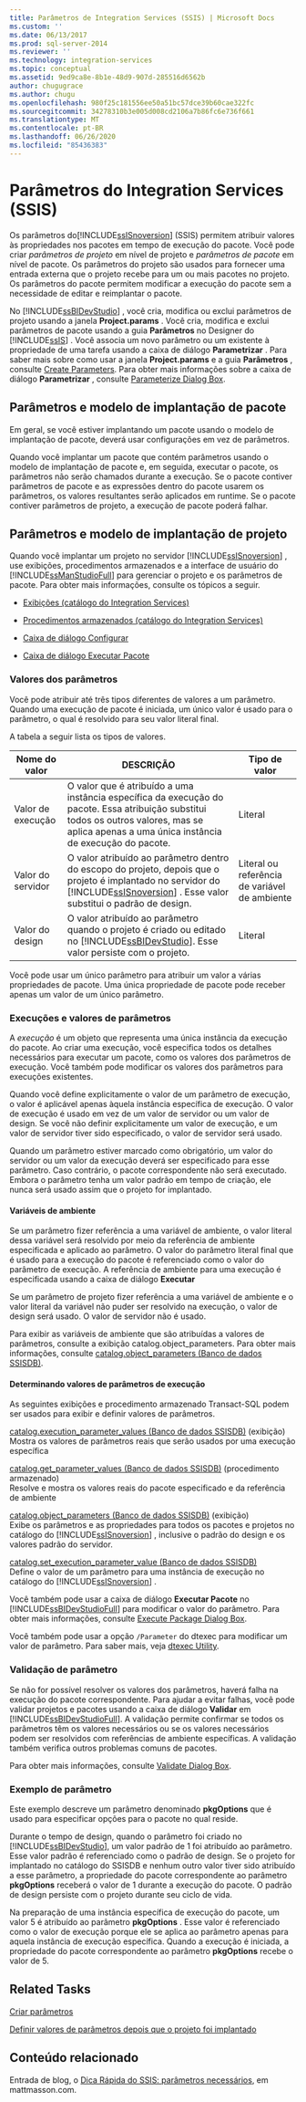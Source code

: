 ```yaml
---
title: Parâmetros de Integration Services (SSIS) | Microsoft Docs
ms.custom: ''
ms.date: 06/13/2017
ms.prod: sql-server-2014
ms.reviewer: ''
ms.technology: integration-services
ms.topic: conceptual
ms.assetid: 9ed9ca8e-8b1e-48d9-907d-285516d6562b
author: chugugrace
ms.author: chugu
ms.openlocfilehash: 980f25c181556ee50a51bc57dce39b60cae322fc
ms.sourcegitcommit: 34278310b3e005d008cd2106a7b86fc6e736f661
ms.translationtype: MT
ms.contentlocale: pt-BR
ms.lasthandoff: 06/26/2020
ms.locfileid: "85436383"
---
```

# <a name="integration-services-ssis-parameters"></a>Parâmetros do Integration Services (SSIS)
  Os parâmetros do[!INCLUDE[ssISnoversion](../includes/ssisnoversion-md.md)] (SSIS) permitem atribuir valores às propriedades nos pacotes em tempo de execução do pacote. Você pode criar *parâmetros de projeto* em nível de projeto e *parâmetros de pacote* em nível de pacote. Os parâmetros do projeto são usados para fornecer uma entrada externa que o projeto recebe para um ou mais pacotes no projeto. Os parâmetros do pacote permitem modificar a execução do pacote sem a necessidade de editar e reimplantar o pacote.  
  
 No [!INCLUDE[ssBIDevStudio](../includes/ssbidevstudio-md.md)] , você cria, modifica ou exclui parâmetros de projeto usando a janela **Project.params** . Você cria, modifica e exclui parâmetros de pacote usando a guia **Parâmetros** no Designer do [!INCLUDE[ssIS](../includes/ssis-md.md)] . Você associa um novo parâmetro ou um existente à propriedade de uma tarefa usando a caixa de diálogo **Parametrizar** . Para saber mais sobre como usar a janela **Project.params** e a guia **Parâmetros** , consulte [Create Parameters](create-parameters.md). Para obter mais informações sobre a caixa de diálogo **Parametrizar** , consulte [Parameterize Dialog Box](parameterize-dialog-box.md).  
  
## <a name="parameters-and-package-deployment-model"></a>Parâmetros e modelo de implantação de pacote  
 Em geral, se você estiver implantando um pacote usando o modelo de implantação de pacote, deverá usar configurações em vez de parâmetros.  
  
 Quando você implantar um pacote que contém parâmetros usando o modelo de implantação de pacote e, em seguida, executar o pacote, os parâmetros não serão chamados durante a execução. Se o pacote contiver parâmetros de pacote e as expressões dentro do pacote usarem os parâmetros, os valores resultantes serão aplicados em runtime. Se o pacote contiver parâmetros de projeto, a execução de pacote poderá falhar.  
  
## <a name="parameters-and-project-deployment-model"></a>Parâmetros e modelo de implantação de projeto  
 Quando você implantar um projeto no servidor [!INCLUDE[ssISnoversion](../includes/ssisnoversion-md.md)] , use exibições, procedimentos armazenados e a interface de usuário do [!INCLUDE[ssManStudioFull](../includes/ssmanstudiofull-md.md)] para gerenciar o projeto e os parâmetros de pacote. Para obter mais informações, consulte os tópicos a seguir.  
  
-   [Exibições &#40;catálogo do Integration Services&#41;](/sql/integration-services/system-views/views-integration-services-catalog)  
  
-   [Procedimentos armazenados &#40;catálogo do Integration Services&#41;](/sql/integration-services/system-stored-procedures/stored-procedures-integration-services-catalog)  
  
-   [Caixa de diálogo Configurar](catalog/configure-dialog-box.md)  
  
-   [Caixa de diálogo Executar Pacote](../../2014/integration-services/execute-package-dialog-box.md)  
  
### <a name="parameter-values"></a>Valores dos parâmetros  
 Você pode atribuir até três tipos diferentes de valores a um parâmetro. Quando uma execução de pacote é iniciada, um único valor é usado para o parâmetro, o qual é resolvido para seu valor literal final.  
  
 A tabela a seguir lista os tipos de valores.  
  
|Nome do valor|DESCRIÇÃO|Tipo de valor|  
|----------------|-----------------|-------------------|  
|Valor de execução|O valor que é atribuído a uma instância específica da execução do pacote. Essa atribuição substitui todos os outros valores, mas se aplica apenas a uma única instância de execução do pacote.|Literal|  
|Valor do servidor|O valor atribuído ao parâmetro dentro do escopo do projeto, depois que o projeto é implantado no servidor do [!INCLUDE[ssISnoversion](../includes/ssisnoversion-md.md)] . Esse valor substitui o padrão de design.|Literal ou referência de variável de ambiente|  
|Valor do design|O valor atribuído ao parâmetro quando o projeto é criado ou editado no [!INCLUDE[ssBIDevStudio](../includes/ssbidevstudio-md.md)]. Esse valor persiste com o projeto.|Literal|  
  
 Você pode usar um único parâmetro para atribuir um valor a várias propriedades de pacote. Uma única propriedade de pacote pode receber apenas um valor de um único parâmetro.  
  
###  <a name="executions-and-parameter-values"></a><a name="executions"></a> Execuções e valores de parâmetros  
 A *execução* é um objeto que representa uma única instância da execução do pacote. Ao criar uma execução, você especifica todos os detalhes necessários para executar um pacote, como os valores dos parâmetros de execução. Você também pode modificar os valores dos parâmetros para execuções existentes.  
  
 Quando você define explicitamente o valor de um parâmetro de execução, o valor é aplicável apenas àquela instância específica de execução. O valor de execução é usado em vez de um valor de servidor ou um valor de design. Se você não definir explicitamente um valor de execução, e um valor de servidor tiver sido especificado, o valor de servidor será usado.  
  
 Quando um parâmetro estiver marcado como obrigatório, um valor do servidor ou um valor da execução deverá ser especificado para esse parâmetro. Caso contrário, o pacote correspondente não será executado. Embora o parâmetro tenha um valor padrão em tempo de criação, ele nunca será usado assim que o projeto for implantado.  
  
#### <a name="environment-variables"></a>Variáveis de ambiente  
 Se um parâmetro fizer referência a uma variável de ambiente, o valor literal dessa variável será resolvido por meio da referência de ambiente especificada e aplicado ao parâmetro. O valor do parâmetro literal final que é usado para a execução do pacote é referenciado como o valor do parâmetro de execução. A referência de ambiente para uma execução é especificada usando a caixa de diálogo **Executar**  
  
 Se um parâmetro de projeto fizer referência a uma variável de ambiente e o valor literal da variável não puder ser resolvido na execução, o valor de design será usado. O valor de servidor não é usado.  
  
 Para exibir as variáveis de ambiente que são atribuídas a valores de parâmetros, consulte a exibição catalog.object_parameters. Para obter mais informações, consulte [catalog.object_parameters &#40;Banco de dados SSISDB&#41;](/sql/integration-services/system-views/catalog-object-parameters-ssisdb-database).  
  
#### <a name="determining-execution-parameter-values"></a>Determinando valores de parâmetros de execução  
 As seguintes exibições e procedimento armazenado Transact-SQL podem ser usados para exibir e definir valores de parâmetros.  
  
 [catalog.execution_parameter_values &#40;Banco de dados SSISDB&#41;](/sql/integration-services/system-views/catalog-execution-parameter-values-ssisdb-database) (exibição)  
 Mostra os valores de parâmetros reais que serão usados por uma execução específica  
  
 [catalog.get_parameter_values &#40;Banco de dados SSISDB&#41;](/sql/integration-services/system-stored-procedures/catalog-get-parameter-values-ssisdb-database) (procedimento armazenado)  
 Resolve e mostra os valores reais do pacote especificado e da referência de ambiente  
  
 [catalog.object_parameters &#40;Banco de dados SSISDB&#41;](/sql/integration-services/system-views/catalog-object-parameters-ssisdb-database) (exibição)  
 Exibe os parâmetros e as propriedades para todos os pacotes e projetos no catálogo do [!INCLUDE[ssISnoversion](../includes/ssisnoversion-md.md)] , inclusive o padrão do design e os valores padrão do servidor.  
  
 [catalog.set_execution_parameter_value &#40;Banco de dados SSISDB&#41;](/sql/integration-services/system-stored-procedures/catalog-set-execution-parameter-value-ssisdb-database)  
 Define o valor de um parâmetro para uma instância de execução no catálogo do [!INCLUDE[ssISnoversion](../includes/ssisnoversion-md.md)] .  
  
 Você também pode usar a caixa de diálogo **Executar Pacote** no [!INCLUDE[ssBIDevStudioFull](../includes/ssbidevstudiofull-md.md)] para modificar o valor do parâmetro. Para obter mais informações, consulte [Execute Package Dialog Box](../../2014/integration-services/execute-package-dialog-box.md).  
  
 Você também pode usar a opção `/Parameter` do dtexec para modificar um valor de parâmetro. Para saber mais, veja [dtexec Utility](packages/dtexec-utility.md).  
  
### <a name="parameter-validation"></a>Validação de parâmetro  
 Se não for possível resolver os valores dos parâmetros, haverá falha na execução do pacote correspondente. Para ajudar a evitar falhas, você pode validar projetos e pacotes usando a caixa de diálogo **Validar** em [!INCLUDE[ssBIDevStudioFull](../includes/ssbidevstudiofull-md.md)]. A validação permite confirmar se todos os parâmetros têm os valores necessários ou se os valores necessários podem ser resolvidos com referências de ambiente específicas. A validação também verifica outros problemas comuns de pacotes.  
  
 Para obter mais informações, consulte [Validate Dialog Box](catalog/validate-dialog-box.md).  
  
### <a name="parameter-example"></a>Exemplo de parâmetro  
 Este exemplo descreve um parâmetro denominado **pkgOptions** que é usado para especificar opções para o pacote no qual reside.  
  
 Durante o tempo de design, quando o parâmetro foi criado no [!INCLUDE[ssBIDevStudio](../includes/ssbidevstudio-md.md)], um valor padrão de 1 foi atribuído ao parâmetro. Esse valor padrão é referenciado como o padrão de design. Se o projeto for implantado no catálogo do SSISDB e nenhum outro valor tiver sido atribuído a esse parâmetro, a propriedade do pacote correspondente ao parâmetro **pkgOptions** receberá o valor de 1 durante a execução do pacote. O padrão de design persiste com o projeto durante seu ciclo de vida.  
  
 Na preparação de uma instância específica de execução do pacote, um valor 5 é atribuído ao parâmetro **pkgOptions** . Esse valor é referenciado como o valor de execução porque ele se aplica ao parâmetro apenas para aquela instância de execução específica. Quando a execução é iniciada, a propriedade do pacote correspondente ao parâmetro **pkgOptions** recebe o valor de 5.  
  
## <a name="related-tasks"></a>Related Tasks  
 [Criar parâmetros](create-parameters.md)  
  
 [Definir valores de parâmetros depois que o projeto foi implantado](../../2014/integration-services/set-parameter-values-after-the-project-is-deployed.md)  
  
## <a name="related-content"></a>Conteúdo relacionado  
 Entrada de blog, o [Dica Rápida do SSIS: parâmetros necessários](https://go.microsoft.com/fwlink/?LinkId=239781), em mattmasson.com.  
  
  
